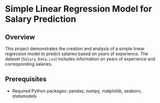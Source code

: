 # Simple Linear Regression Model for Salary Prediction

## Overview
This project demonstrates the creation and analysis of a simple linear regression model to predict salaries based on years of experience. The dataset (`Salary_Data.csv`) includes information on years of experience and corresponding salaries.

## Prerequisites
- Required Python packages: pandas, numpy, matplotlib, seaborn, statsmodels
